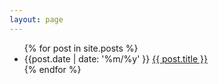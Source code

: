 ```yaml
---
layout: page
---
```


<ul>
  {% for post in site.posts %}
    <li>
      {{post.date | date: '%m/%y' }} <a href="{{ post.url }}">{{ post.title }}</a>
    </li>
  {% endfor %}
</ul>
